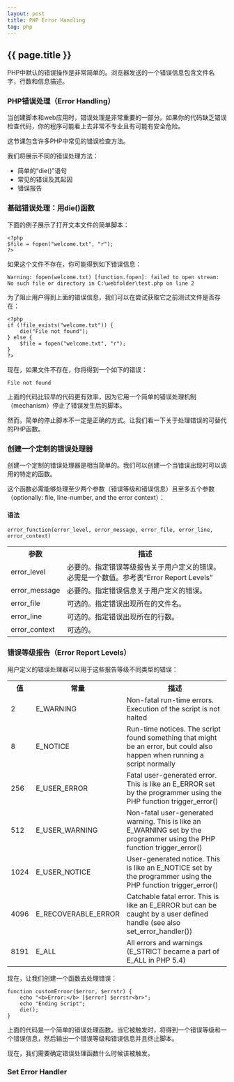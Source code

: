 ```yaml
---
layout: post
title: PHP Error Handling
tag: php
---
```

## {{ page.title }}
PHP中默认的错误操作是非常简单的。浏览器发送的一个错误信息包含文件名字，行数和信息描述。

### PHP错误处理（Error Handling）

当创建脚本和web应用时，错误处理是非常重要的一部分。如果你的代码缺乏错误检查代码，你的程序可能看上去非常不专业且有可能有安全危险。

这节课包含许多PHP中常见的错误检查方法。

我们将展示不同的错误处理方法：

* 简单的“die()”语句
* 常见的错误及其起因
* 错误报告

### 基础错误处理：用die()函数

下面的例子展示了打开文本文件的简单脚本：

```
<?php
$file = fopen("welcome.txt", "r");
?>
```
如果这个文件不存在，你可能得到如下错误信息：

```
Warning: fopen(welcome.txt) [function.fopen]: failed to open stream:
No such file or directory in C:\webfolder\test.php on line 2
```
为了阻止用户得到上面的错误信息，我们可以在尝试获取它之前测试文件是否存在：

```
<?php
if (!file_exists("welcome.txt")) {
    die("File not found");
} else {
    $file = fopen("welcome.txt", "r");
}
?>
```
现在，如果文件不存在，你将得到一个如下的错误：

```
File not found
```
上面的代码比较早的代码更有效率，因为它用一个简单的错误处理机制（mechanism）停止了错误发生后的脚本。

然而，简单的停止脚本不一定是正确的方式。让我们看一下关于处理错误的可替代的PHP函数。

### 创建一个定制的错误处理器

创建一个定制的错误处理器是相当简单的。我们可以创建一个当错误出现时可以调用的特定的函数。

这个函数必需能够处理至少两个参数（错误等级和错误信息）且至多五个参数（optionally: file, line-number, and the error context）：

#### 语法
```
error_function(error_level, error_message, error_file, error_line, error_context)
```
<table class="align-left">
	<tr class="color1">
		<th class="col-3">参数</th>
		<th class="col-9">描述</th>
	</tr>
	<tr class="color2">
		<td>error_level</td>
		<td>必要的。指定错误等级报告关于用户定义的错误。必需是一个数值。参考表“Error Report Levels”</td>
	</tr>
	<tr class="color1">
		<td>error_message</td>
		<td>必要的。指定错误信息关于用户定义的错误。</td>
	</tr>
	<tr class="color2">
		<td>error_file</td>
		<td>可选的。指定错误出现所在的文件名。</td>
	</tr>
	<tr class="color1">
		<td>error_line</td>
		<td>可选的。指定错误出现所在的行数。</td>
	</tr>
	<tr class="color2">
		<td>error_context</td>
		<td>可选的。</td>
	</tr>
</table>

### 错误等级报告（Error Report Levels）

用户定义的错误处理器可以用于这些报告等级不同类型的错误：

<table class="align-left">
	<tr class="color1">
		<th class="col-1">值</th>
		<th class="col-4">常量</th>
		<th class="col-7">描述</th>
	</tr>
	<tr class="color2">
		<td>2</td>
		<td>E_WARNING</td>
		<td>Non-fatal run-time errors. Execution of the script is not halted</td>
	</tr>
	<tr class="color2">
		<td>8</td>
		<td>E_NOTICE</td>
		<td>Run-time notices. The script found something that might be an error, but could also happen when running a script normally</td>
	</tr>
	<tr class="color2">
		<td>256</td>
		<td>E_USER_ERROR</td>
		<td>Fatal user-generated error. This is like an E_ERROR set by the programmer using the PHP function trigger_error()</td>
	</tr>
	<tr class="color2">
		<td>512</td>
		<td>E_USER_WARNING</td>
		<td>Non-fatal user-generated warning. This is like an E_WARNING set by the programmer using the PHP function trigger_error()</td>
	</tr>
	<tr class="color2">
		<td>1024</td>
		<td>E_USER_NOTICE</td>
		<td>User-generated notice. This is like an E_NOTICE set by the programmer using the PHP function trigger_error()</td>
	</tr>
	<tr class="color2">
		<td>4096</td>
		<td>E_RECOVERABLE_ERROR</td>
		<td>Catchable fatal error. This is like an E_ERROR but can be caught by a user defined handle (see also set_error_handler())</td>
	</tr>
	<tr class="color2">
		<td>8191</td>
		<td>E_ALL</td>
		<td>All errors and warnings (E_STRICT became a part of E_ALL in PHP 5.4)</td>
	</tr>
</table>

现在，让我们创建一个函数去处理错误：

```
function customErroor($error, $errstr) {
	echo "<b>Error:</b> [$error] $errstr<br>";
	echo "Ending Script";
	die();
}
```
上面的代码是一个简单的错误处理函数。当它被触发时，将得到一个错误等级和一个错误信息，然后输出一个错误等级和错误信息并且终止脚本。

现在，我们需要确定错误处理函数什么时候该被触发。

### Set Error Handler

